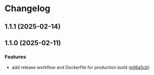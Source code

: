 # Changelog

## 1.1.1 (2025-02-14)

## 1.1.0 (2025-02-11)

### Features

* add release workflow and Dockerfile for production build ([e06a5cb](https://github.com/maikonalexandre/backend-anota-ai-pdvseven/commit/e06a5cb816afe7fca1b1d3df36acc81cf72fd364))
